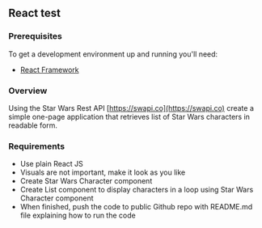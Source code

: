 ## React test

### Prerequisites

To get a development environment up and running you'll need:
* [React Framework](https://reactjs.org)

### Overview

Using the Star Wars Rest API [https://swapi.co](https://swapi.co) create a simple one-page application that retrieves list of Star Wars characters in readable form.

### Requirements

* Use plain React JS
* Visuals are not important, make it look as you like
* Create Star Wars Character component
* Create List component to display characters in a loop using Star Wars Character component
* When finished, push the code to public Github repo with README.md file explaining how to run the code

